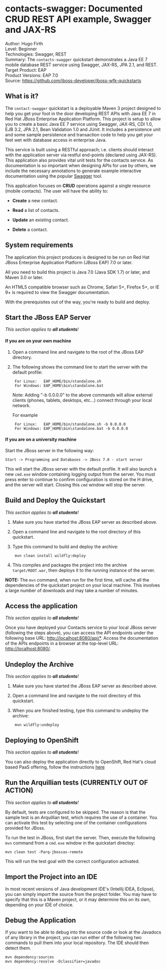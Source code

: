 contacts-swagger: Documented CRUD REST API example, Swagger and JAX-RS
======================================================================
Author: Hugo Firth<br>
Level: Beginner<br>
Technologies: Swagger, REST<br>
Summary: The `contacts-swagger` quickstart demonstrates a Java EE 7 mobile database REST service using Swagger, JAX-RS,
JPA 2.1, and REST.<br>
Target Product: EAP<br>
Product Versions: EAP 7.0<br>
Source: <https://github.com/jboss-developer/jboss-wfk-quickstarts>


What is it?
-----------

The `contact-swagger` quickstart is a deployable Maven 3 project designed to help you get your foot in the door
developing REST APIs with Java EE 7 in Red Hat JBoss Enterprise Application Platform. This project is setup to allow
you to create a basic Java EE 7 service using Swagger, JAX-RS, CDI 1.0, EJB 3.2, JPA 2.1, Bean Validation 1.0 and
JUnit. It includes a persistence unit and some sample persistence and transaction code to help you get your feet wet with
database access in enterprise Java.

This service is built using a RESTful approach; i.e. clients should interact with the application server via
restful end-points (declared using JAX-RS). This application also provides vital unit tests for the contacts service.
As documentation is so important when designing APIs for use by others, we include the necessary annotations to
generate example interactive documentation using the popular [Swagger](http://swagger.io) tool.

This application focuses on **CRUD** operations against a single resource (mobile contacts). The user will have the
ability to:

* **Create** a new contact.

* **Read** a list of contacts.

* **Update** an existing contact.

* **Delete** a contact.


System requirements
-------------------

The application this project produces is designed to be run on Red Hat JBoss Enterprise Application Platform (JBoss EAP)
7.0 or later.

All you need to build this project is Java 7.0 (Java SDK 1.7) or later, and Maven 3.0 or later.

An HTML5 compatible browser such as Chrome, Safari 5+, Firefox 5+, or IE 9+ is required to view the Swagger
documentation.

With the prerequisites out of the way, you're ready to build and deploy.


Start the JBoss EAP Server
-----------------------

_This section applies to **all students**!_

#### If you are on your own machine

1. Open a command line and navigate to the root of the JBoss EAP directory.
2. The following shows the command line to start the server with the default profile:

        For Linux:   EAP_HOME/bin/standalone.sh
        For Windows: EAP_HOME\bin\standalone.bat

   Note: Adding "-b 0.0.0.0" to the above commands will allow external clients (phones, tablets, desktops, etc...)
   connect through your local network.

   For example

        For Linux:   EAP_HOME/bin/standalone.sh -b 0.0.0.0
        For Windows: EAP_HOME\bin\standalone.bat -b 0.0.0.0

#### If you are on a university machine

Start the JBoss server in the following way:

	Start -> Programming and Databases -> JBoss 7.0 - start server

This will start the JBoss server with the default profile. It will also launch a new `cmd.exe` window containing logging output from the server. You must press enter to continue to confirm configuration is stored on the H drive, and the server will start. Closing this `cmd` window will stop the server.


Build and Deploy the Quickstart
-------------------------------

_This section applies to **all students**!_

1. Make sure you have started the JBoss EAP server as described above.
2. Open a command line and navigate to the root directory of this quickstart.
3. Type this command to build and deploy the archive:

        mvn clean install wildfly:deploy

4. This compiles and packages the project into the archive `target/ROOT.war`, then deploys it to the running instance of the server.

**NOTE:** The `mvn` command, when run for the first time, will cache all the dependencies of the quickstart project on your local machine. This involves a large number of downloads and may take a number of minutes.


Access the application
----------------------

_This section applies to **all students**!_

Once you have deployed your Contacts service to your local JBoss server (following the steps above), you can access the API endpoints under the following base URL: <http://localhost:8080/api/*>.
Access the documentation of the APIs endpoints in a browser at the top-level URL: <http://localhost:8080/>.


Undeploy the Archive
--------------------

_This section applies to **all students**!_

1. Make sure you have started the JBoss EAP server as described above.
2. Open a command line and navigate to the root directory of this quickstart.
3. When you are finished testing, type this command to undeploy the archive:

        mvn wildfly:undeploy


Deploying to OpenShift
----------------------

_This section applies to **all students**!_

You can also deploy the application directly to OpenShift, Red Hat's cloud based PaaS offering, follow the instructions [here](https://github.com/NewcastleComputingScience/enterprise-middleware-coursework/blob/master/tutorial.asciidoc#openshift)


Run the Arquillian tests (CURRENTLY OUT OF ACTION)
------------------------

_This section applies to **all students**!_

By default, tests are configured to be skipped. The reason is that the sample test is an Arquillian test, which requires the use of a container. You can activate this test by selecting one of the container configurations provided  for JBoss.

To run the test in JBoss, first start the server. Then, execute the following `mvn` command from a `cmd.exe` window in the quickstart directoy:

    mvn clean test -Parq-jbossas-remote

This will run the test goal with the correct configuration activated.


Import the Project into an IDE
------------------------------

In most recent versions of Java development IDE's (Intellij IDEA, Eclipse), you can simply import the source from the project folder. You may have to specify that this is a Maven project, or it may determine this on its own, depending on your IDE of choice.


Debug the Application
---------------------

If you want to be able to debug into the source code or look at the Javadocs of any library in the project, you can run
either of the following two commands to pull them into your local repository. The IDE should then detect them.

    mvn dependency:sources
    mvn dependency:resolve -Dclassifier=javadoc
